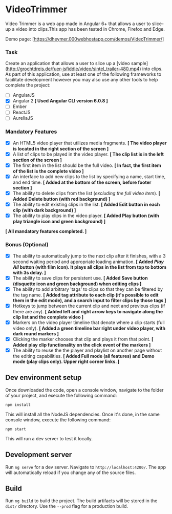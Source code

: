 # VideoTrimmer

Video Trimmer is a web app made in Angular 6+ that allows a user to slice-up a video into clips.This app has been tested in Chrome, Firefox and Edge.

Demo page: [https://dheymer.000webhostapp.com/demos/VideoTrimmer/] 

### Task
Create an application that allows a user to slice up a [video sample] (http://grochtdreis.de/fuer-jsfiddle/video/sintel_trailer-480.mp4) into clips. As part of this application, use at least one of the following frameworks to facilitate development however you may also use any other tools to help complete the project:

- [ ] AngularJS
- [x] Angular 2 **\[ Used Angular CLI version 6.0.8 \]**
- [ ] Ember
- [ ] ReactJS
- [ ] AureliaJS

### Mandatory Features
- [x] An HTML5 video player that utilizes media fragments. **\[ The video player is located in the right section of the screen \]**
- [x] A list of clips to be played in the video player. **\[ The clip list is in the left section of the screen \]**
- [x] The first item in the list should be the full video. **\[ In fact, the first item of the list is the complete video \]**
- [x] An interface to add new clips to the list by specifying a name, start time, and end time. **\[ Added at the bottom of the screen, before footer section \]**
- [x] The ability to delete clips from the list (*excluding the full video item*). **\[ Added Delete button (with red background) \]**
- [x] The ability to edit existing clips in the list. **\[ Added Edit button in each clip (with dark background) \]**
- [x] The ability to play clips in the video player. **\[ Added Play button (with play triangle icon and green background) \]**

**\[ All mandatory features completed. \]**

### Bonus (Optional)
- [x] The ability to automatically jump to the next clip after it finishes, with a 3 second waiting period and appropriate loading animation. **\[ Added *Play All* button (with film icon). It plays all clips in the list from top to bottom with 3s delay. \]**
- [x] The ability to save clips for persistent use. **\[ Added Save button (disquette icon and green background) when editing clips \]**
- [x] The ability to add arbitrary 'tags' to clips so that they can be filtered by the tag name. **\[ Added tag attribute to each clip (it's possible to edit them in the edit mode), and a search input to filter clips by those tags \]**
- [x] Hotkeys to jump between the current clip and next and previous clips (if there are any). **\[ Added left and right arrow keys to navigate along the clip list and the complete video \]**
- [x] Markers on the video player timeline that denote where a clip starts (full video only). **\[ Added a green timeline bar right under video player, with dark round markers \]**
- [x] Clicking the marker chooses that clip and plays it from that point. **\[ Added play clip functionality on the click event of the markers \]**
- [x] The ability to reuse the the player and playlist on another page without the editing capabilities. **\[ Added Full mode (all features) and Demo mode (play clips only). Upper right corner links. \]**

## Dev environment setup
Once downloaded the code, open a console window, navigate to the folder of your project, and execute the following command:

`npm install`

This will install all the NodeJS dependencies. Once it's done, in the same console window, execute the following command:

`npm start`

This will run a dev server to test it locally.

## Development server

Run `ng serve` for a dev server. Navigate to `http://localhost:4200/`. The app will automatically reload if you change any of the source files.

## Build

Run `ng build` to build the project. The build artifacts will be stored in the `dist/` directory. Use the `--prod` flag for a production build.
